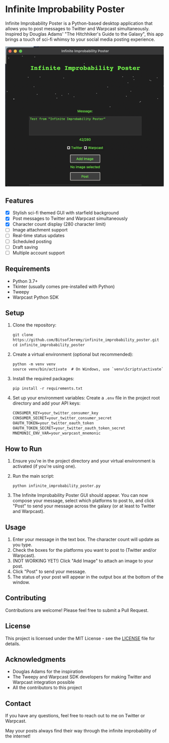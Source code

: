 # Infinite Improbability Poster

Infinite Improbability Poster is a Python-based desktop application that allows you to post messages to Twitter and Warpcast simultaneously. Inspired by Douglas Adams' "The Hitchhiker's Guide to the Galaxy", this app brings a touch of sci-fi whimsy to your social media posting experience.

![Infinite Improbability Poster Screenshot](screenshot.png)

## Features

- [x] Stylish sci-fi themed GUI with starfield background
- [x] Post messages to Twitter and Warpcast simultaneously
- [x] Character count display (280 character limit)
- [ ] Image attachment support
- [ ] Real-time status updates
- [ ] Scheduled posting
- [ ] Draft saving
- [ ] Multiple account support

## Requirements

- Python 3.7+
- Tkinter (usually comes pre-installed with Python)
- Tweepy
- Warpcast Python SDK

## Setup

1. Clone the repository:
   ```
   git clone https://github.com/BitsofJeremy/infinite_improbability_poster.git
   cd infinite_improbability_poster
   ```

2. Create a virtual environment (optional but recommended):
   ```
   python -m venv venv
   source venv/bin/activate  # On Windows, use `venv\Scripts\activate`
   ```

3. Install the required packages:
   ```
   pip install -r requirements.txt
   ```

4. Set up your environment variables:
   Create a `.env` file in the project root directory and add your API keys:
   ```
   CONSUMER_KEY=your_twitter_consumer_key
   CONSUMER_SECRET=your_twitter_consumer_secret
   OAUTH_TOKEN=your_twitter_oauth_token
   OAUTH_TOKEN_SECRET=your_twitter_oauth_token_secret
   MNEMONIC_ENV_VAR=your_warpcast_mnemonic
   ```

## How to Run

1. Ensure you're in the project directory and your virtual environment is activated (if you're using one).

2. Run the main script:
   ```
   python infinite_improbability_poster.py
   ```

3. The Infinite Improbability Poster GUI should appear. You can now compose your message, select which platforms to post to, and click "Post" to send your message across the galaxy (or at least to Twitter and Warpcast).

## Usage

1. Enter your message in the text box. The character count will update as you type.
2. Check the boxes for the platforms you want to post to (Twitter and/or Warpcast).
3. (NOT WORKING YET!) Click "Add Image" to attach an image to your post.
4. Click "Post" to send your message.
5. The status of your post will appear in the output box at the bottom of the window.

## Contributing

Contributions are welcome! Please feel free to submit a Pull Request.

## License

This project is licensed under the MIT License - see the [LICENSE](LICENSE) file for details.

## Acknowledgments

- Douglas Adams for the inspiration
- The Tweepy and Warpcast SDK developers for making Twitter and Warpcast integration possible
- All the contributors to this project

## Contact

If you have any questions, feel free to reach out to me on Twitter or Warpcast.

May your posts always find their way through the infinite improbability of the internet!
